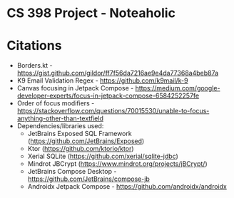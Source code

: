 # CS 398 Project - Noteaholic

# Citations
- Borders.kt - https://gist.github.com/gildor/ff7f56da7216ae9e4da77368a4beb87a
- K9 Email Validation Regex - https://github.com/k9mail/k-9
- Canvas focusing in Jetpack Compose - https://medium.com/google-developer-experts/focus-in-jetpack-compose-6584252257fe
- Order of focus modifiers - https://stackoverflow.com/questions/70015530/unable-to-focus-anything-other-than-textfield
- Dependencies/libraries used:
  - JetBrains Exposed SQL Framework (https://github.com/JetBrains/Exposed)
  - Ktor (https://github.com/ktorio/ktor)
  - Xerial SQLite (https://github.com/xerial/sqlite-jdbc)
  - Mindrot JBCrypt (https://www.mindrot.org/projects/jBCrypt/)
  - JetBrains Compose Desktop - https://github.com/JetBrains/compose-jb
  - Androidx Jetpack Compose - https://github.com/androidx/androidx
